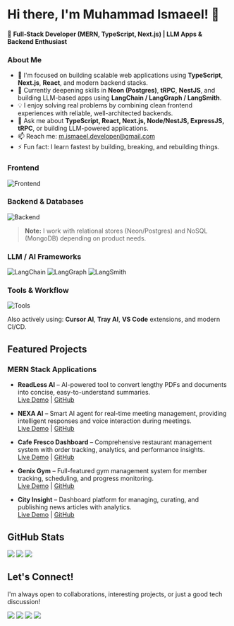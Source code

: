 # Hi there, I'm Muhammad Ismaeel! 👋

🚀 **Full‑Stack Developer (MERN, TypeScript, Next.js) | LLM Apps & Backend Enthusiast**

### About Me

- 🔭 I'm focused on building scalable web applications using **TypeScript**, **Next.js**, **React**, and modern backend stacks.
- 🌱 Currently deepening skills in **Neon (Postgres)**, **tRPC**, **NestJS**, and building LLM-based apps using **LangChain / LangGraph / LangSmith**.
- 💡 I enjoy solving real problems by combining clean frontend experiences with reliable, well-architected backends.
- 💬 Ask me about **TypeScript, React, Next.js, Node/NestJS, ExpressJS, tRPC**, or building LLM-powered applications.
- 📫 Reach me: [m.ismaeel.developer@gmail.com](mailto:m.ismaeel.developer@gmail.com)
- ⚡ Fun fact: I learn fastest by building, breaking, and rebuilding things.


### Frontend
![Frontend](https://skillicons.dev/icons?i=ts,react,nextjs,tailwind,styledcomponents)


### Backend & Databases
![Backend](https://skillicons.dev/icons?i=nodejs,express,nestjs,mongodb,postgres)


> **Note:** I work with relational stores (Neon/Postgres) and NoSQL (MongoDB) depending on product needs.


### LLM / AI Frameworks


![LangChain](https://img.shields.io/badge/LangChain-%20-%23007ACC?style=for-the-badge)
![LangGraph](https://img.shields.io/badge/LangGraph-%20-%23007ACC?style=for-the-badge)
![LangSmith](https://img.shields.io/badge/LangSmith-%20-%23007ACC?style=for-the-badge)


### Tools & Workflow
![Tools](https://skillicons.dev/icons?i=vscode,git,github,vercel,netlify)


Also actively using: **Cursor AI**, **Tray AI**, **VS Code** extensions, and modern CI/CD.

## Featured Projects

### MERN Stack Applications

- **ReadLess AI** – AI-powered tool to convert lengthy PDFs and documents into concise, easy-to-understand summaries.  
  [Live Demo](https://read-less-ai.netlify.app/) | [GitHub](https://github.com/ismaeeldev/ReadLess-AI)
  
- **NEXA AI** – Smart AI agent for real-time meeting management, providing intelligent responses and voice interaction during meetings.  
  [Live Demo](https://github.com/ismaeeldev/Nexa-Ai/) | [GitHub](https://github.com/ismaeeldev/Nexa-Ai)
  
- **Cafe Fresco Dashboard** – Comprehensive restaurant management system with order tracking, analytics, and performance insights.  
  [Live Demo](https://cafe-fresco-dashboard.vercel.app/) | [GitHub](https://github.com/ismaeeldev/cafeFresco-dashboard)

- **Genix Gym** – Full-featured gym management system for member tracking, scheduling, and progress monitoring.  
  [Live Demo](https://github.com/ismaeeldev/Genix-Gym) | [GitHub](https://github.com/ismaeeldev/Genix-Gym)

- **City Insight** – Dashboard platform for managing, curating, and publishing news articles with analytics.  
  [Live Demo](https://city-insight-sigma.vercel.app/) | [GitHub](https://github.com/ismaeeldev/CityInsight)


## GitHub Stats

![](https://github-readme-stats.vercel.app/api?username=ismaeeldev&show_icons=true&theme=dark&hide_border=true&count_private=true)
![](https://github-readme-streak-stats.herokuapp.com/?user=ismaeeldev&theme=dark&hide_border=true)
![](https://github-readme-stats.vercel.app/api/top-langs/?username=ismaeeldev&theme=dark&hide_border=true&include_all_commits=true&count_private=true&layout=compact)

## Let's Connect!

I'm always open to collaborations, interesting projects, or just a good tech discussion!

<a href="https://linkedin.com/in/ismaeeldev786" target="_blank"><img src="https://img.shields.io/badge/LinkedIn-0077B5?style=for-the-badge&logo=linkedin&logoColor=white"></a>
<a href="https://twitter.com/ismaeel_dev" target="_blank"><img src="https://img.shields.io/badge/Twitter-1DA1F2?style=for-the-badge&logo=twitter&logoColor=white"></a>
<a href="mailto:m.ismaeel.developer@gmail.com"><img src="https://img.shields.io/badge/Gmail-D14836?style=for-the-badge&logo=gmail&logoColor=white"></a>
<a href="https://ismaeeldev.netlify.app/" target="_blank"><img src="https://img.shields.io/badge/Portfolio-%23000000.svg?style=for-the-badge&logo=firefox&logoColor=white"></a>
